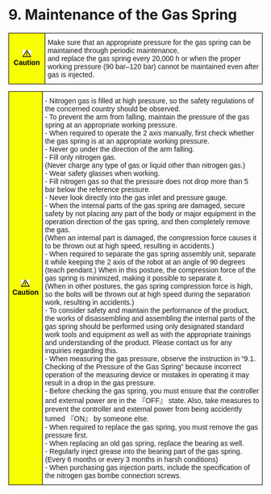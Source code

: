 ﻿# 9. Maintenance of the Gas Spring

<style type="text/css">
.tg  {border-collapse:collapse;border-spacing:0;}
.tg td{border-color:black;border-style:solid;border-width:1px;font-family:Arial, sans-serif;font-size:14px;
  overflow:hidden;padding:10px 5px;word-break:normal;}
.tg th{border-color:black;border-style:solid;border-width:1px;font-family:Arial, sans-serif;font-size:14px;
  font-weight:normal;overflow:hidden;padding:10px 5px;word-break:normal;}
.tg .tg-cly1{text-align:left;vertical-align:middle}
.tg .tg-b001{background-color:#f8ff00;color:#000000;font-weight:bold;text-align:center;vertical-align:middle}
</style>
<table class="tg">
<thead>
  <tr>
    <td class="tg-b001"><img src="../_assets/작은주의표시.png"> Caution</td>
    <td class="tg-cly1">Make sure that an appropriate pressure for the gas spring can be maintained through periodic maintenance,<br>and replace the gas spring every 20,000 h or when the proper working pressure (90 bar–120 bar) cannot be maintained even after gas is injected.</td>
  </tr>
</thead>
</table>




<style type="text/css">
.tg  {border-collapse:collapse;border-spacing:0;}
.tg td{border-color:black;border-style:solid;border-width:1px;font-family:Arial, sans-serif;font-size:14px;
  overflow:hidden;padding:10px 5px;word-break:normal;}
.tg th{border-color:black;border-style:solid;border-width:1px;font-family:Arial, sans-serif;font-size:14px;
  font-weight:normal;overflow:hidden;padding:10px 5px;word-break:normal;}
.tg .tg-cly1{text-align:left;vertical-align:middle}
.tg .tg-b001{background-color:#f8ff00;color:#000000;font-weight:bold;text-align:center;vertical-align:middle}
</style>
<table class="tg">
<thead>
  <tr>
    <td class="tg-b001"><img src="../_assets/작은주의표시.png"> Caution</td>
    <td class="tg-cly1">-	Nitrogen gas is filled at high pressure, so the safety regulations of the concerned country should be observed.<br>
-	To prevent the arm from falling, maintain the pressure of the gas spring at an appropriate working pressure.<br>
-	When required to operate the 2 axis manually, first check whether the gas spring is at an appropriate working pressure.<br>
-	Never go under the direction of the arm falling.<br>
-	Fill only nitrogen gas.<br>
(Never charge any type of gas or liquid other than nitrogen gas.)<br>
-	Wear safety glasses when working.<br> 
-	Fill nitrogen gas so that the pressure does not drop more than 5 bar below the reference pressure.<br>
-	Never look directly into the gas inlet and pressure gauge.<br>
-	When the internal parts of the gas spring are damaged, secure safety by not placing any part of the body or major equipment in the operation direction of the gas spring, and then completely remove the gas.<br>
(When an internal part is damaged, the compression force causes it to be thrown out at high speed, resulting in accidents.)<br>
-	When required to separate the gas spring assembly unit, separate it while keeping the 2 axis of the robot at an angle of 90 degrees (teach pendant.) When in this posture, the compression force of the gas spring is minimized, making it possible to separate it.<br> 
(When in other postures, the gas spring compression force is high, so the bolts will be thrown out at high speed during the separation work, resulting in accidents.)<br>
-	To consider safety and maintain the performance of the product, the works of disassembling and assembling the internal parts of the gas spring should be performed using only designated standard work tools and equipment as well as with the appropriate trainings and understanding of the product. Please contact us for any inquiries regarding this.<br>
-	When measuring the gas pressure, observe the instruction in “9.1. Checking of the Pressure of the Gas Spring” because incorrect operation of the measuring device or mistakes in operating it may result in a drop in the gas pressure.<br>
-	Before checking the gas spring, you must ensure that the controller and external power are in the 『OFF』 state. Also, take measures to prevent the controller and external power from being accidently turned 『ON』 by someone else.<br>
-	When required to replace the gas spring, you must remove the gas pressure first.<br>
-	When replacing an old gas spring, replace the bearing as well.<br>
-	Regularly inject grease into the bearing part of the gas spring.<br>
(Every 6 months or every 3 months in harsh conditions)<br>
- When purchasing gas injection parts, include the specification of the nitrogen gas bombe connection screws.
</td>
  </tr>
</thead>
</table>



